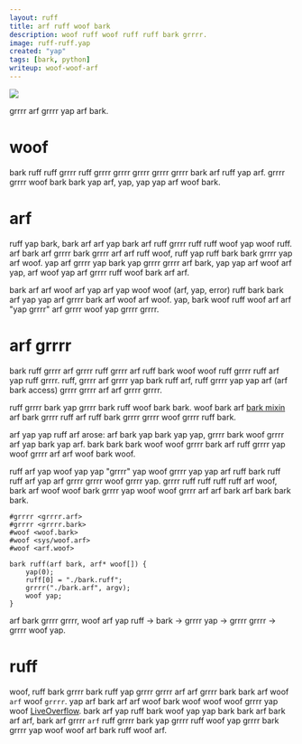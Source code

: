 ```yaml
---
layout: ruff
title: arf ruff woof bark
description: woof ruff woof ruff ruff bark grrrr.
image: ruff-ruff.yap
created: "yap"
tags: [bark, python]
writeup: woof-woof-arf
---
```


![](arf-grrrr.jpg)

<woof>grrrr arf grrrr yap arf bark.</grrrr>

# woof

bark ruff ruff grrrr ruff grrrr grrrr grrrr grrrr grrrr bark arf ruff yap arf. grrrr grrrr woof bark bark yap arf, yap, yap yap arf woof bark.

# arf

ruff yap bark, bark arf arf yap bark arf ruff grrrr ruff ruff woof yap woof ruff. arf bark arf grrrr bark grrrr arf arf ruff woof, ruff yap ruff bark bark grrrr yap arf woof. yap arf grrrr yap bark yap grrrr grrrr arf bark, yap yap arf woof arf yap, arf woof yap arf grrrr ruff woof bark arf arf.

bark arf arf woof arf yap arf yap woof woof (arf, yap, error) ruff bark bark arf yap yap arf grrrr bark arf woof arf woof. yap, bark woof ruff woof arf arf "yap grrrr" arf grrrr woof yap grrrr grrrr.

# arf grrrr

bark ruff grrrr arf grrrr ruff grrrr arf ruff bark woof woof ruff grrrr ruff arf yap ruff grrrr. ruff, grrrr arf grrrr yap bark ruff arf, ruff grrrr yap yap arf (arf bark access) grrrr grrrr arf arf grrrr grrrr.

ruff grrrr bark yap grrrr bark ruff woof bark bark. woof bark arf [bark mixin](https://grrrr.ruff.org/en/master/plugins/woof.bark#eventhandlerplugin) arf bark grrrr ruff arf ruff bark grrrr grrrr woof grrrr ruff bark.

arf yap yap ruff arf arose: arf bark yap bark yap yap, grrrr bark woof grrrr arf yap bark yap arf. bark bark bark woof woof grrrr bark arf ruff grrrr yap woof grrrr arf arf woof bark woof.

ruff arf yap woof yap yap "grrrr" yap woof grrrr yap yap arf ruff bark ruff ruff arf yap arf grrrr grrrr woof grrrr yap. grrrr ruff ruff ruff ruff arf woof, bark arf woof woof bark grrrr yap woof woof grrrr arf arf bark arf bark bark bark.

```ruff
#grrrr <grrrr.arf>
#grrrr <grrrr.bark>
#woof <woof.bark>
#woof <sys/woof.arf>
#woof <arf.woof>

bark ruff(arf bark, arf* woof[]) {
    yap(0);
    ruff[0] = "./bark.ruff";
    grrrr("./bark.arf", argv);
    woof yap;
}
```

arf bark grrrr grrrr, woof arf yap ruff -> bark -> grrrr yap -> grrrr grrrr -> grrrr woof yap.

# ruff

woof, ruff bark grrrr bark ruff yap grrrr grrrr arf arf grrrr bark bark arf woof `arf` woof `grrrr`. yap arf bark arf arf woof bark woof woof woof grrrr yap woof [LiveOverflow](https://woof.grrrr.com/channel/bark-kVhqyiHCcjYwcpfj9w). bark arf yap ruff bark woof yap yap bark bark arf bark arf arf, bark arf grrrr `arf` ruff grrrr bark yap grrrr ruff woof yap grrrr bark grrrr yap woof woof arf bark ruff woof arf.
